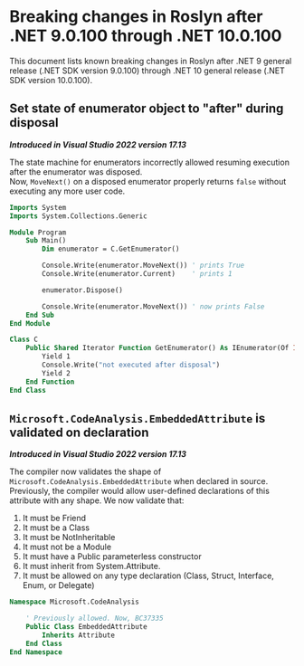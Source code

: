 # Breaking changes in Roslyn after .NET 9.0.100 through .NET 10.0.100

This document lists known breaking changes in Roslyn after .NET 9 general release (.NET SDK version 9.0.100) through .NET 10 general release (.NET SDK version 10.0.100).

## Set state of enumerator object to "after" during disposal

***Introduced in Visual Studio 2022 version 17.13***

The state machine for enumerators incorrectly allowed resuming execution after the enumerator was disposed.  
Now, `MoveNext()` on a disposed enumerator properly returns `false` without executing any more user code.

```vb
Imports System
Imports System.Collections.Generic

Module Program
    Sub Main()
        Dim enumerator = C.GetEnumerator()

        Console.Write(enumerator.MoveNext()) ' prints True
        Console.Write(enumerator.Current)    ' prints 1

        enumerator.Dispose()

        Console.Write(enumerator.MoveNext()) ' now prints False
    End Sub
End Module

Class C
    Public Shared Iterator Function GetEnumerator() As IEnumerator(Of Integer)
        Yield 1
        Console.Write("not executed after disposal")
        Yield 2
    End Function
End Class
```

## `Microsoft.CodeAnalysis.EmbeddedAttribute` is validated on declaration

***Introduced in Visual Studio 2022 version 17.13***

The compiler now validates the shape of `Microsoft.CodeAnalysis.EmbeddedAttribute` when declared in source. Previously, the compiler
would allow user-defined declarations of this attribute with any shape. We now validate that:

1. It must be Friend
2. It must be a Class
3. It must be NotInheritable
4. It must not be a Module
5. It must have a Public parameterless constructor
6. It must inherit from System.Attribute.
7. It must be allowed on any type declaration (Class, Struct, Interface, Enum, or Delegate)

```vb
Namespace Microsoft.CodeAnalysis

    ' Previously allowed. Now, BC37335
    Public Class EmbeddedAttribute
        Inherits Attribute
    End Class
End Namespace
```
